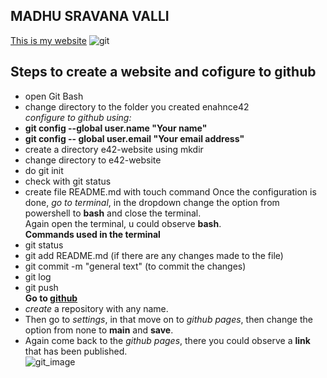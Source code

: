 ## MADHU SRAVANA VALLI
[This is my website](https://sravana9.github.io/e42-website/)
![git](https://cdn.educba.com/academy/wp-content/uploads/2019/03/Introduction-To-GIT.png)  
## Steps to create a website and cofigure to github   

- open Git Bash
- change directory to the folder you created enahnce42  
  _configure to github using:_  
- **git config --global user.name "Your name"**  
- **git config -- global user.email "Your email address"**  
- create a directory e42-website using mkdir
- change directory to e42-website
- do git init
- check with git status
- create file README.md with touch command 
 Once the configuration is done, _go to terminal_, in the dropdown change the option from powershell to **bash** and close the terminal.  
 Again open the terminal, u could observe **bash**.  
**Commands used in the terminal**
 - git status
 - git add README.md (if there are any changes made to the file)
 - git commit -m "general text" (to commit the changes)   
 - git log
 - git push   
**Go to [github](github.com/new)**
 - _create_ a repository with any name.
 - Then go to _settings_, in that move on to _github pages_, then change the option from none to **main** and **save**.
 - Again come back to the _github pages_, there you could observe a **link** that has been published.  
 ![git_image](git_image.png)  
  